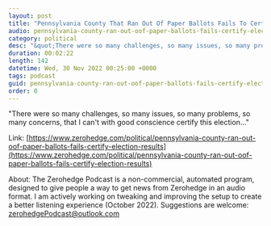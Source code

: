 ```yaml
---
layout: post
title: "Pennsylvania County That Ran Out Of Paper Ballots Fails To Certify Election Results"
audio: pennsylvania-county-ran-out-oof-paper-ballots-fails-certify-election-results-0
category: political
desc: "&quot;There were so many challenges, so many issues, so many problems, so many concerns, that I can't with good conscience certify this election...&quot;"
duration: 00:02:22
length: 142
datetime: Wed, 30 Nov 2022 00:25:00 +0000
tags: podcast
guid: pennsylvania-county-ran-out-oof-paper-ballots-fails-certify-election-results-0
order: 0
---
```

&quot;There were so many challenges, so many issues, so many problems, so many concerns, that I can't with good conscience certify this election...&quot;

Link: [https://www.zerohedge.com/political/pennsylvania-county-ran-out-oof-paper-ballots-fails-certify-election-results](https://www.zerohedge.com/political/pennsylvania-county-ran-out-oof-paper-ballots-fails-certify-election-results)

About: The Zerohedge Podcast is a non-commercial, automated program, designed to give people a way to get news from Zerohedge in an audio format.  I am actively working on tweaking and improving the setup to create a better listening experience (October 2022).  Suggestions are welcome: [zerohedgePodcast@outlook.com](mailto:zerohedgePodcast@outlook.com)